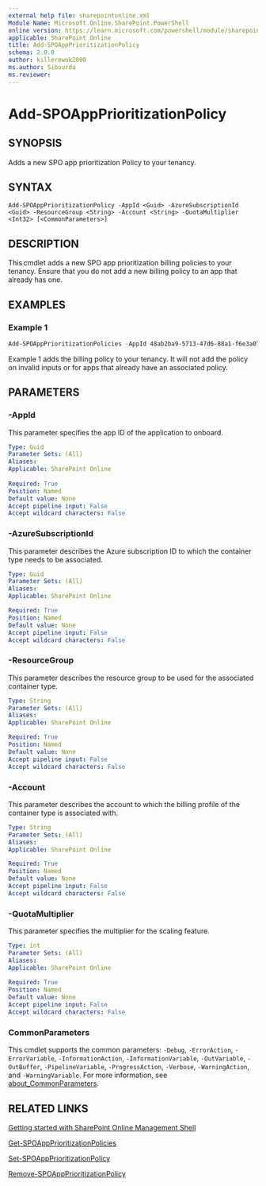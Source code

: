 ```yaml
---
external help file: sharepointonline.xml
Module Name: Microsoft.Online.SharePoint.PowerShell
online version: https://learn.microsoft.com/powershell/module/sharepoint-online/Add-SPOAppPrioritizationPolicy
applicable: SharePoint Online
title: Add-SPOAppPrioritizationPolicy
schema: 2.0.0
author: killerewok2000
ms.author: Sibourda
ms.reviewer:
---
```


# Add-SPOAppPrioritizationPolicy

## SYNOPSIS

Adds a new SPO app prioritization Policy to your tenancy.

## SYNTAX

```
Add-SPOAppPrioritizationPolicy -AppId <Guid> -AzureSubscriptionId <Guid> -ResourceGroup <String> -Account <String> -QuotaMultiplier <Int32> [<CommonParameters>]
```

## DESCRIPTION

This cmdlet adds a new SPO app prioritization billing policies to your tenancy. Ensure that you do not add a new billing policy to an app that already has one.

## EXAMPLES

### Example 1

```powershell
Add-SPOAppPrioritizationPolicies -AppId 48ab2ba9-5713-47d6-88a1-f6e3a0730833 -AzureSubscriptionId 48ab1ba4-9813-47d6-88a1-f6e3a0730822 -ResourceGroup newResourceGroup -Account newAccountName -QuotaMultiplier 5 
```

Example 1 adds the billing policy to your tenancy. It will not add the policy on invalid inputs or for apps that already have an associated policy. 


## PARAMETERS

### -AppId
 
This parameter specifies the app ID of the application to onboard.
```yaml
Type: Guid
Parameter Sets: (All)
Aliases:
Applicable: SharePoint Online
 
Required: True
Position: Named
Default value: None
Accept pipeline input: False
Accept wildcard characters: False
```

### -AzureSubscriptionId

This parameter describes the Azure subscription ID to which the container type needs to be associated.

```yaml
Type: Guid
Parameter Sets: (All)
Aliases:
Applicable: SharePoint Online

Required: True
Position: Named
Default value: None
Accept pipeline input: False
Accept wildcard characters: False
```


### -ResourceGroup

This parameter describes the resource group to be used for the associated container type.

```yaml
Type: String
Parameter Sets: (All)
Aliases:
Applicable: SharePoint Online

Required: True
Position: Named
Default value: None
Accept pipeline input: False
Accept wildcard characters: False
```

### -Account

This parameter describes the account to which the billing profile of the container type is associated with.

```yaml
Type: String
Parameter Sets: (All)
Aliases:
Applicable: SharePoint Online

Required: True
Position: Named
Default value: None
Accept pipeline input: False
Accept wildcard characters: False
```
### -QuotaMultiplier
 
This parameter specifies the multiplier for the scaling feature.

```yaml
Type: int
Parameter Sets: (All)
Aliases:
Applicable: SharePoint Online
 
Required: True
Position: Named
Default value: None
Accept pipeline input: False
Accept wildcard characters: False
```
### CommonParameters

This cmdlet supports the common parameters: `-Debug`, `-ErrorAction`, `-ErrorVariable`, `-InformationAction`, `-InformationVariable`, `-OutVariable`, `-OutBuffer`, `-PipelineVariable`, `-ProgressAction`, `-Verbose`, `-WarningAction`, and `-WarningVariable`. For more information, see [about_CommonParameters](/powershell/module/microsoft.powershell.core/about/about_commonparameters).


## RELATED LINKS

[Getting started with SharePoint Online Management Shell](/powershell/sharepoint/sharepoint-online/connect-sharepoint-online)

[Get-SPOAppPrioritizationPolicies](./Get-SPOAppPrioritizationPolicies.md)

[Set-SPOAppPrioritizationPolicy](./Set-SPOAppPrioritizationPolicy.md)

[Remove-SPOAppPrioritizationPolicy](./Remove-SPOAppPrioritizationPolicy.md)
